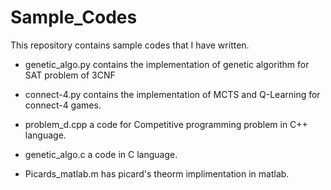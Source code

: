 # Sample_Codes
This repository contains sample codes that I have written.

* genetic_algo.py 
contains the implementation of genetic algorithm for SAT problem of 3CNF

* connect-4.py 
contains the implementation of MCTS and Q-Learning for connect-4 games.

* problem_d.cpp 
a code for Competitive programming problem in C++ language.

* genetic_algo.c 
a code in C language.

* Picards_matlab.m has picard's theorm implimentation in matlab.


